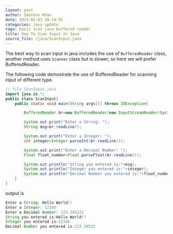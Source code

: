 ```yaml
---
layout: post
author: Zeeshan Khan
date: 2015-02-03 10:14:51
categories: java update
tags: basic scan java buffered reader
title: How To Scan Input In Java
source_file: /java/ScanInput.java
---
```


The best way to scan input in java includes the use of `BufferedReader` class, another method uses `Scanner` class but is slower, so here we will prefer BufferedReader.

The following code demostrate the use of BufferedReader for scanning input of different type.

```java
// file ScanInput.java
import java.io.*;
public class ScanInput{
	public static void main(String args[]) throws IOException{

		BufferedReader br=new BufferedReader(new InputStreamReader(System.in));

		System.out.print("Enter a String: ");
		String msg=br.readLine();

		System.out.print("Enter a Integer: ");
		int integer=Integer.parseInt(br.readLine());

		System.out.print("Enter a Decimal Number: ");
		Float float_number=Float.parseFloat(br.readLine());

		System.out.println("String you entered is:"+msg);
		System.out.println("Integer you entered is:"+integer);
		System.out.println("Decimal Number you entered is:"+float_number);
	}
}

```
output is

```java
Enter a String: Hello World!!
Enter a Integer: 12345
Enter a Decimal Number: 123.345221
String you entered is:Hello World!!
Integer you entered is:12345
Decimal Number you entered is:123.34522
```
